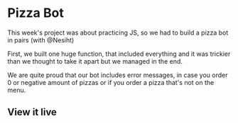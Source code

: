 # Pizza Bot

This week's project was about practicing JS, so we had to build a pizza bot in pairs (with @Nesiht)

First, we built one huge function, that included everything and it was trickier than we thought to take it apart but we managed in the end. 

We are quite proud that our bot includes error messages, in case you order 0 or negative amount of pizzas or if you order a pizza that's not on the menu.

## View it live

